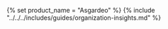 {% set product_name = "Asgardeo" %}
{% include "../../../includes/guides/organization-insights.md" %}